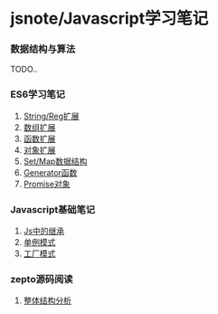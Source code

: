 ﻿# jsnote/Javascript学习笔记

### 数据结构与算法

TODO..

### ES6学习笔记

1. [String/Reg扩展][1]
2. [数组扩展][2]
3. [函数扩展][3]
4. [对象扩展][4]
5. [Set/Map数据结构][5]
6. [Generator函数][6]
7. [Promise对象][7]


### Javascript基础笔记

1. [Js中的继承][8]
2. [单例模式](jsbasis/02-单例模式.md)
3. [工厂模式](jsbasis/03-工厂模式.md)

### zepto源码阅读

1. [整体结构分析][9]


  [1]: es6/01-%E5%AD%97%E7%AC%A6%E4%B8%B2%E6%AD%A3%E5%88%99%E6%89%A9%E5%B1%95.md
  [2]: es6/02-%E6%95%B0%E7%BB%84%E6%89%A9%E5%B1%95.md
  [3]: es6/03-%E5%87%BD%E6%95%B0%E6%89%A9%E5%B1%95.md
  [4]: es6/04-%E5%AF%B9%E8%B1%A1%E6%89%A9%E5%B1%95.md
  [5]: es6/05-Set/Map%E6%95%B0%E6%8D%AE%E7%BB%93%E6%9E%84.md
  [6]: es6/06-Generator%E5%87%BD%E6%95%B0.md
  [7]: es6/07-Promise.md
  [8]: jsbasis/01-JavaScript%E4%B8%AD%E7%9A%84%E7%BB%A7%E6%89%BF.md
  [9]: zepto/01-Zepto%E7%BB%93%E6%9E%84%E5%88%86%E6%9E%90.md
